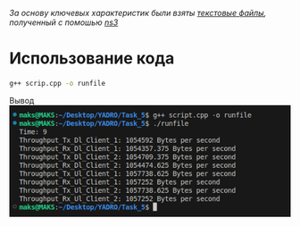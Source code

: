*За основу ключевых характеристик были взяты [текстовые файлы](/Task_5/source/), полученный с помошью [ns3](/Task_4/)*
# Использование кода

```Bash
g++ scrip.cpp -o runfile
```

Вывод
![image](/Task_5/source/terminal_output.png)